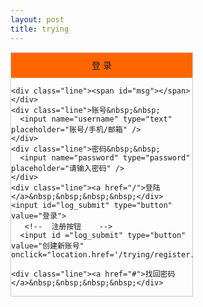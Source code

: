 ```yaml
---
layout: post
title: trying
---
```


<!DOCTYPE html>
<html>
<head>
<meta charset="utf-8">
<title>登录</title>
    <link href="testlogin.css" rel="stylesheet" type="text/css"/>
<style>
    #login {
    width: 290px;
    height: auto;
    overflow: hidden;
    border: solid 1px #CCCCCC;
}
#login_title {
    width: 100%;
    height: 40px;
    line-height: 40px;
    background-color: #F60;
    text-align: center;
}
.line {
    width: 250px;
    height: 30px;
    line-height: 30px;
    margin-left: 20px;
    text-align: center;
    font-family: 楷体;
}
.line input {
    width: 150px;
}
.line a {
    font-size: 14px;
    color: black;
}
.line span {
    color: #F00;
}
#log_submit {
    display: block;
    width: 200px;
    height: 30px;
    margin-left: 45px;
    margin-top: 15px;
    margin-bottom: 5px;
}
</style>
</head>


<body>
<form action="#" method="post">
  <div id="login">
    <div id="login_title">登&nbsp;录</div>

    <div class="line"><span id="msg"></span></div>
    <div class="line">账号&nbsp;&nbsp;
      <input name="username" type="text" placeholder="账号/手机/邮箱" />
    </div>
    <div class="line">密码&nbsp;&nbsp;
      <input name="password" type="password" placeholder="请输入密码" />
    </div>
    <div class="line"><a href="/">登陆</a>&nbsp;&nbsp;&nbsp;&nbsp;</div>
    <input id="log_submit" type="button" value="登录">
       <!--  注册按钮    -->
      <input id ="log_submit" type="button" value="创建新账号" onclick="location.href='/trying/register.html'">

    <div class="line"><a href="#">找回密码</a>&nbsp;&nbsp;&nbsp;&nbsp;</div>

  </div>
</form>
</body>
</html>
